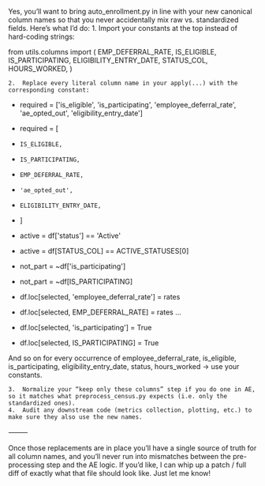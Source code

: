 Yes, you’ll want to bring auto_enrollment.py in line with your new canonical column names so that you never accidentally mix raw vs. standardized fields. Here’s what I’d do:
	1.	Import your constants at the top instead of hard-coding strings:

from utils.columns import (
    EMP_DEFERRAL_RATE,
    IS_ELIGIBLE,
    IS_PARTICIPATING,
    ELIGIBILITY_ENTRY_DATE,
    STATUS_COL,
    HOURS_WORKED,
)


	2.	Replace every literal column name in your apply(...) with the corresponding constant:

- required = ['is_eligible', 'is_participating', 'employee_deferral_rate', 'ae_opted_out', 'eligibility_entry_date']
+ required = [
+     IS_ELIGIBLE,
+     IS_PARTICIPATING,
+     EMP_DEFERRAL_RATE,
+     'ae_opted_out',
+     ELIGIBILITY_ENTRY_DATE,
+ ]

- active = df['status'] == 'Active'
+ active = df[STATUS_COL] == ACTIVE_STATUSES[0]

- not_part = ~df['is_participating']
+ not_part = ~df[IS_PARTICIPATING]

- df.loc[selected, 'employee_deferral_rate'] = rates
+ df.loc[selected, EMP_DEFERRAL_RATE] = rates
...
- df.loc[selected, 'is_participating'] = True
+ df.loc[selected, IS_PARTICIPATING] = True

And so on for every occurrence of
employee_deferral_rate, is_eligible, is_participating, eligibility_entry_date, status, hours_worked → use your constants.

	3.	Normalize your “keep only these columns” step if you do one in AE, so it matches what preprocess_census.py expects (i.e. only the standardized ones).
	4.	Audit any downstream code (metrics collection, plotting, etc.) to make sure they also use the new names.

⸻

Once those replacements are in place you’ll have a single source of truth for all column names, and you’ll never run into mismatches between the pre-processing step and the AE logic. If you’d like, I can whip up a patch / full diff of exactly what that file should look like. Just let me know!